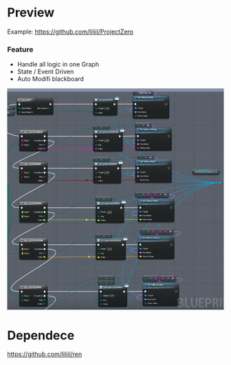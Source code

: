 # Preview

Example: https://github.com/liliil/ProjectZero

### Feature
- Handle all logic in one Graph
- State / Event Driven
- Auto Modifi blackboard

![preview](Resources/Preview.png)





# Dependece
https://github.com/liliil/ren